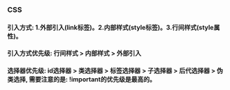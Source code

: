 <!--
 * @Author: your name
 * @Date: 2022-02-12 17:20:47
 * @LastEditTime: 2022-02-12 17:29:09
 * @LastEditors: Please set LastEditors
 * @Description: 打开koroFileHeader查看配置 进行设置: https://github.com/OBKoro1/koro1FileHeader/wiki/%E9%85%8D%E7%BD%AE
 * @FilePath: /CSS/README.md
-->
### CSS
#### 引入方式: 1.外部引入(link标签)。2.内部样式(style标签)。3.行间样式(style属性)。
#### 引入方式优先级: 行间样式 > 内部样式 > 外部引入
#### 选择器优先级: id选择器 > 类选择器 > 标签选择器 > 子选择器 > 后代选择器 > 伪类选择, 需要注意的是: !important的优先级是最高的。